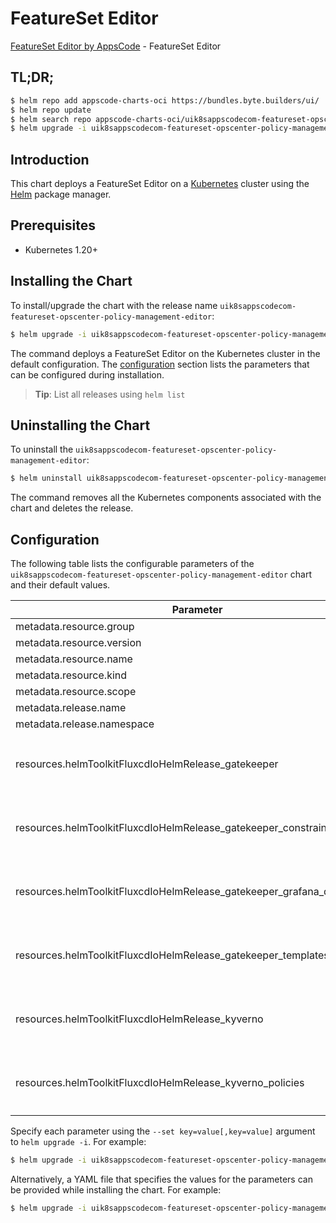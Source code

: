 # FeatureSet Editor

[FeatureSet Editor by AppsCode](https://appscode.com) - FeatureSet Editor

## TL;DR;

```bash
$ helm repo add appscode-charts-oci https://bundles.byte.builders/ui/
$ helm repo update
$ helm search repo appscode-charts-oci/uik8sappscodecom-featureset-opscenter-policy-management-editor --version=v0.7.0
$ helm upgrade -i uik8sappscodecom-featureset-opscenter-policy-management-editor appscode-charts-oci/uik8sappscodecom-featureset-opscenter-policy-management-editor -n default --create-namespace --version=v0.7.0
```

## Introduction

This chart deploys a FeatureSet Editor on a [Kubernetes](http://kubernetes.io) cluster using the [Helm](https://helm.sh) package manager.

## Prerequisites

- Kubernetes 1.20+

## Installing the Chart

To install/upgrade the chart with the release name `uik8sappscodecom-featureset-opscenter-policy-management-editor`:

```bash
$ helm upgrade -i uik8sappscodecom-featureset-opscenter-policy-management-editor appscode-charts-oci/uik8sappscodecom-featureset-opscenter-policy-management-editor -n default --create-namespace --version=v0.7.0
```

The command deploys a FeatureSet Editor on the Kubernetes cluster in the default configuration. The [configuration](#configuration) section lists the parameters that can be configured during installation.

> **Tip**: List all releases using `helm list`

## Uninstalling the Chart

To uninstall the `uik8sappscodecom-featureset-opscenter-policy-management-editor`:

```bash
$ helm uninstall uik8sappscodecom-featureset-opscenter-policy-management-editor -n default
```

The command removes all the Kubernetes components associated with the chart and deletes the release.

## Configuration

The following table lists the configurable parameters of the `uik8sappscodecom-featureset-opscenter-policy-management-editor` chart and their default values.

|                               Parameter                                | Description |                                                                                                                                                                                                                                                                                                                                                                 Default                                                                                                                                                                                                                                                                                                                                                                 |
|------------------------------------------------------------------------|-------------|-----------------------------------------------------------------------------------------------------------------------------------------------------------------------------------------------------------------------------------------------------------------------------------------------------------------------------------------------------------------------------------------------------------------------------------------------------------------------------------------------------------------------------------------------------------------------------------------------------------------------------------------------------------------------------------------------------------------------------------------|
| metadata.resource.group                                                |             | <code>ui.k8s.appscode.com</code>                                                                                                                                                                                                                                                                                                                                                                                                                                                                                                                                                                                                                                                                                                        |
| metadata.resource.version                                              |             | <code>v1alpha1</code>                                                                                                                                                                                                                                                                                                                                                                                                                                                                                                                                                                                                                                                                                                                   |
| metadata.resource.name                                                 |             | <code>featuresets</code>                                                                                                                                                                                                                                                                                                                                                                                                                                                                                                                                                                                                                                                                                                                |
| metadata.resource.kind                                                 |             | <code>FeatureSet</code>                                                                                                                                                                                                                                                                                                                                                                                                                                                                                                                                                                                                                                                                                                                 |
| metadata.resource.scope                                                |             | <code>Cluster</code>                                                                                                                                                                                                                                                                                                                                                                                                                                                                                                                                                                                                                                                                                                                    |
| metadata.release.name                                                  |             | <code>RELEASE-NAME</code>                                                                                                                                                                                                                                                                                                                                                                                                                                                                                                                                                                                                                                                                                                               |
| metadata.release.namespace                                             |             | <code>default</code>                                                                                                                                                                                                                                                                                                                                                                                                                                                                                                                                                                                                                                                                                                                    |
| resources.helmToolkitFluxcdIoHelmRelease_gatekeeper                    |             | <code>{"apiVersion":"helm.toolkit.fluxcd.io/v2","kind":"HelmRelease","metadata":{"labels":{"app.kubernetes.io/component":"gatekeeper"},"name":"gatekeeper","namespace":"kubeops"},"spec":{"chart":{"spec":{"chart":"gatekeeper","sourceRef":{"kind":"HelmRepository","name":"appscode-charts-oci","namespace":"kubeops"},"version":"3.13.3"}},"install":{"crds":"CreateReplace","createNamespace":true,"remediation":{"retries":-1}},"interval":"5m","releaseName":"gatekeeper","storageNamespace":"gatekeeper-system","targetNamespace":"gatekeeper-system","timeout":"30m","upgrade":{"crds":"CreateReplace","remediation":{"retries":-1}},"values":{"constraintViolationsLimit":100}}}</code>                                        |
| resources.helmToolkitFluxcdIoHelmRelease_gatekeeper_constraints        |             | <code>{"apiVersion":"helm.toolkit.fluxcd.io/v2","kind":"HelmRelease","metadata":{"labels":{"app.kubernetes.io/component":"gatekeeper-constraints"},"name":"gatekeeper-constraints","namespace":"kubeops"},"spec":{"chart":{"spec":{"chart":"gatekeeper-library","sourceRef":{"kind":"HelmRepository","name":"appscode-charts-oci","namespace":"kubeops"},"version":"v2023.10.1"}},"install":{"crds":"CreateReplace","createNamespace":true,"remediation":{"retries":-1}},"interval":"5m","releaseName":"gatekeeper-constraints","storageNamespace":"gatekeeper-system","targetNamespace":"gatekeeper-system","timeout":"30m","upgrade":{"crds":"CreateReplace","remediation":{"retries":-1}},"values":{"enable":"constraints"}}}</code> |
| resources.helmToolkitFluxcdIoHelmRelease_gatekeeper_grafana_dashboards |             | <code>{"apiVersion":"helm.toolkit.fluxcd.io/v2","kind":"HelmRelease","metadata":{"labels":{"app.kubernetes.io/component":"gatekeeper-grafana-dashboards"},"name":"gatekeeper-grafana-dashboards","namespace":"kubeops"},"spec":{"chart":{"spec":{"chart":"gatekeeper-grafana-dashboards","sourceRef":{"kind":"HelmRepository","name":"appscode-charts-oci","namespace":"kubeops"},"version":"v2023.10.1"}},"install":{"crds":"CreateReplace","createNamespace":true,"remediation":{"retries":-1}},"interval":"5m","releaseName":"gatekeeper-grafana-dashboards","storageNamespace":"gatekeeper-system","targetNamespace":"gatekeeper-system","timeout":"30m","upgrade":{"crds":"CreateReplace","remediation":{"retries":-1}}}}</code>   |
| resources.helmToolkitFluxcdIoHelmRelease_gatekeeper_templates          |             | <code>{"apiVersion":"helm.toolkit.fluxcd.io/v2","kind":"HelmRelease","metadata":{"labels":{"app.kubernetes.io/component":"gatekeeper-templates"},"name":"gatekeeper-templates","namespace":"kubeops"},"spec":{"chart":{"spec":{"chart":"gatekeeper-library","sourceRef":{"kind":"HelmRepository","name":"appscode-charts-oci","namespace":"kubeops"},"version":"v2023.10.1"}},"install":{"crds":"CreateReplace","createNamespace":true,"remediation":{"retries":-1}},"interval":"5m","releaseName":"gatekeeper-templates","storageNamespace":"gatekeeper-system","targetNamespace":"gatekeeper-system","timeout":"30m","upgrade":{"crds":"CreateReplace","remediation":{"retries":-1}},"values":{"enable":"templates"}}}</code>         |
| resources.helmToolkitFluxcdIoHelmRelease_kyverno                       |             | <code>{"apiVersion":"helm.toolkit.fluxcd.io/v2","kind":"HelmRelease","metadata":{"labels":{"app.kubernetes.io/component":"kyverno"},"name":"kyverno","namespace":"kubeops"},"spec":{"chart":{"spec":{"chart":"kyverno","sourceRef":{"kind":"HelmRepository","name":"appscode-charts-oci","namespace":"kubeops"},"version":"3.2.6"}},"install":{"crds":"CreateReplace","createNamespace":true,"remediation":{"retries":-1}},"interval":"5m","releaseName":"kyverno","storageNamespace":"kyverno","targetNamespace":"kyverno","timeout":"30m","upgrade":{"crds":"CreateReplace","remediation":{"retries":-1}}}}</code>                                                                                                                    |
| resources.helmToolkitFluxcdIoHelmRelease_kyverno_policies              |             | <code>{"apiVersion":"helm.toolkit.fluxcd.io/v2","kind":"HelmRelease","metadata":{"labels":{"app.kubernetes.io/component":"kyverno-policies"},"name":"kyverno-policies","namespace":"kubeops"},"spec":{"chart":{"spec":{"chart":"kyverno-policies","sourceRef":{"kind":"HelmRepository","name":"appscode-charts-oci","namespace":"kubeops"},"version":"3.2.5"}},"install":{"crds":"CreateReplace","createNamespace":true,"remediation":{"retries":-1}},"interval":"5m","releaseName":"kyverno-policies","storageNamespace":"falco","targetNamespace":"falco","timeout":"30m","upgrade":{"crds":"CreateReplace","remediation":{"retries":-1}}}}</code>                                                                                    |


Specify each parameter using the `--set key=value[,key=value]` argument to `helm upgrade -i`. For example:

```bash
$ helm upgrade -i uik8sappscodecom-featureset-opscenter-policy-management-editor appscode-charts-oci/uik8sappscodecom-featureset-opscenter-policy-management-editor -n default --create-namespace --version=v0.7.0 --set metadata.resource.group=ui.k8s.appscode.com
```

Alternatively, a YAML file that specifies the values for the parameters can be provided while
installing the chart. For example:

```bash
$ helm upgrade -i uik8sappscodecom-featureset-opscenter-policy-management-editor appscode-charts-oci/uik8sappscodecom-featureset-opscenter-policy-management-editor -n default --create-namespace --version=v0.7.0 --values values.yaml
```
